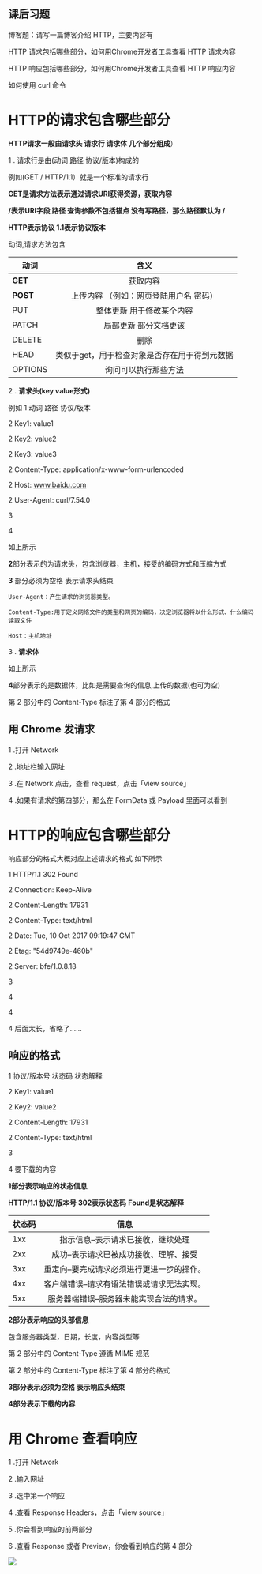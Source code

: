 
## 课后习题 
博客题：请写一篇博客介绍 HTTP，主要内容有

HTTP 请求包括哪些部分，如何用Chrome开发者工具查看 HTTP 请求内容

HTTP 响应包括哪些部分，如何用Chrome开发者工具查看 HTTP 响应内容

如何使用 curl 命令

#  HTTP的请求包含哪些部分

**HTTP请求一般由请求头 请求行 请求体 几个部分组成**）

  1 . 请求行是由(动词 路径 协议/版本)构成的
  
   例如(GET / HTTP/1.1）就是一个标准的请求行
   
   **GET是请求方法表示通过请求URI获得资源，获取内容**
   
   **/表示URI字段 路径 查询参数不包括锚点  没有写路径，那么路径默认为 /**

   **HTTP表示协议 1.1表示协议版本**
   
  动词,请求方法包含 
  
动词|含义
  --|:--:|
 **GET** |获取内容
 **POST** |上传内容 （例如：网页登陆用户名 密码）
 PUT  |整体更新 用于修改某个内容
 PATCH | 局部更新 	部分文档更该
 DELETE | 删除
 HEAD |	类似于get，用于检查对象是否存在用于得到元数据
 OPTIONS| 询问可以执行那些方法



2 . **请求头(key value形式)**
  

例如
   1 动词 路径 协议/版本
   
   2 Key1: value1
   
   2 Key2: value2
   
   2 Key3: value3
   
   2 Content-Type: application/x-www-form-urlencoded
   
   2 Host: www.baidu.com
   
   2 User-Agent: curl/7.54.0
   
   3 
   
   4
   
   如上所示
   
  **2**部分表示的为请求头，包含浏览器，主机，接受的编码方式和压缩方式
  
  **3** 部分必须为空格 表示请求头结束

    User-Agent：产生请求的浏览器类型。
   
    Content-Type:用于定义网络文件的类型和网页的编码，决定浏览器将以什么形式、什么编码读取文件

    Host：主机地址

3 . **请求体**

   如上所示
   
   **4**部分表示的是数据体，比如是需要查询的信息,上传的数据(也可为空)
   
   第 2 部分中的 Content-Type 标注了第 4 部分的格式

## 用 Chrome 发请求

1 .打开 Network

2 .地址栏输入网址

3 .在 Network 点击，查看 request，点击「view source」

4 .如果有请求的第四部分，那么在 FormData 或 Payload 里面可以看到



#  HTTP的响应包含哪些部分

响应部分的格式大概对应上述请求的格式
如下所示

1 HTTP/1.1 302 Found

2 Connection: Keep-Alive

2 Content-Length: 17931

2 Content-Type: text/html

2 Date: Tue, 10 Oct 2017 09:19:47 GMT

2 Etag: "54d9749e-460b"

2 Server: bfe/1.0.8.18

3

4<html>

4<head>

4<meta http-equiv="content-type" content="text/html;charset=utf-8"> 后面太长，省略了……

## 响应的格式

1 协议/版本号 状态码 状态解释

2 Key1: value1

2 Key2: value2

2 Content-Length: 17931

2 Content-Type: text/html

3

4 要下载的内容




**1部分表示响应的状态信息**


**HTTP/1.1 协议/版本号** **302表示状态码** **Found是状态解释**

状态码|信息
  --|:--:|
1xx|指示信息–表示请求已接收，继续处理
2xx|成功–表示请求已被成功接收、理解、接受
3xx|重定向–要完成请求必须进行更进一步的操作。
4xx|客户端错误–请求有语法错误或请求无法实现。
5xx|服务器端错误–服务器未能实现合法的请求。

**2部分表示响应的头部信息**

包含服务器类型，日期，长度，内容类型等

第 2 部分中的 Content-Type 遵循 MIME 规范

第 2 部分中的 Content-Type 标注了第 4 部分的格式

**3部分表示必须为空格 表示响应头结束**

**4部分表示下载的内容**

# 用 Chrome 查看响应
1 .打开 Network

2 .输入网址

3 .选中第一个响应

4 .查看 Response Headers，点击「view source」

5 .你会看到响应的前两部分

6 .查看 Response 或者 Preview，你会看到响应的第 4 部分

![](https://upload-images.jianshu.io/upload_images/7861903-047b7adbd90f0c80.png?imageMogr2/auto-orient/)